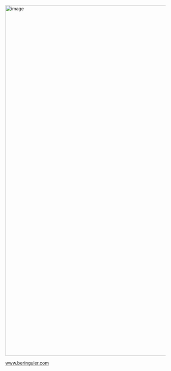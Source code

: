 


<img width="1099" alt="image" src="https://user-images.githubusercontent.com/44702493/209530737-01dd6a49-8ba8-471f-a3df-662141c5bcf8.png">


www.beringuler.com
